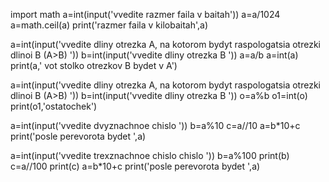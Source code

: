 import math
a=int(input('vvedite razmer faila v baitah'))
a=a/1024
a=math.ceil(a)
print('razmer faila v kilobaitah',a)


a=int(input('vvedite dliny otrezka A, na kotorom bydyt raspologatsia otrezki dlinoi B (A>B) '))
b=int(input('vvedite dliny otrezka B '))
a=a/b
a=int(a)
print(a,' vot stolko otrezkov B bydet v A')

a=int(input('vvedite dliny otrezka A, na kotorom bydyt raspologatsia otrezki dlinoi B (A>B) '))
b=int(input('vvedite dliny otrezka B '))
o=a%b
o1=int(o)
print(o1,'ostatochek')



a=int(input('vvedite dvyznachnoe chislo '))
b=a%10
c=a//10
a=b*10+c
print('posle perevorota bydet ',a)


a=int(input('vvedite trexznachnoe chislo chislo '))
b=a%100
print(b)
c=a//100
print(c)
a=b*10+c
print('posle perevorota bydet ',a)
